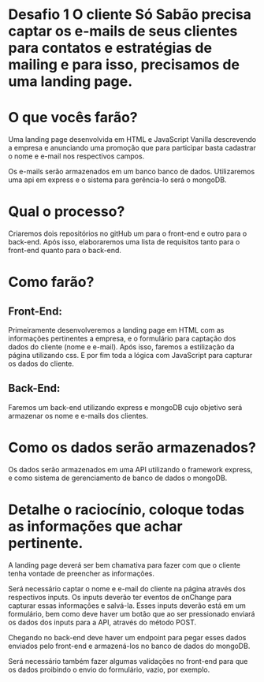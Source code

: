 # Desafio 1 O cliente Só Sabão precisa captar os e-mails de seus clientes para contatos e estratégias de mailing e para isso, precisamos de uma landing page.

# O que vocês farão? 
Uma landing page desenvolvida em HTML e JavaScript Vanilla descrevendo a empresa e anunciando uma promoção que para participar basta cadastrar o nome e e-mail nos respectivos campos.

Os e-mails serão armazenados em um banco banco de dados. Utilizaremos uma api em express e o sistema para gerência-lo será o mongoDB.

# Qual o processo?

Criaremos dois repositórios no gitHub um para o front-end e outro para o back-end. Após isso, elaboraremos uma lista de requisitos tanto para o front-end quanto para o back-end.

# Como farão?
## Front-End:

Primeiramente desenvolveremos a landing page em HTML com as informações pertinentes a empresa, e o formulário para captação dos dados do cliente (nome e e-mail). Após isso, faremos a estilização da página utilizando css. E por fim toda a lógica com JavaScript para capturar os dados do cliente.

## Back-End:

Faremos um back-end utilizando express e mongoDB cujo objetivo será armazenar os nome e e-mails dos clientes.

# Como os dados serão armazenados?
Os dados serão armazenados em uma API utilizando o framework express, e como sistema de gerenciamento de banco de dados o mongoDB.

# Detalhe o raciocínio, coloque todas as informações que achar pertinente.

A landing page deverá ser bem chamativa para fazer com que o cliente tenha vontade de preencher as informações. 

Será necessário captar o nome e e-mail do cliente na página através dos respectivos inputs. Os inputs deverão ter eventos de onChange para capturar essas informações e salvá-la. Esses inputs deverão está em um formulário, bem como deve haver um botão que ao ser pressionado enviará os dados dos inputs para a API, através do método POST.

Chegando no back-end deve haver um endpoint para pegar esses dados enviados pelo front-end e armazená-los no banco de dados do mongoDB.

Será necessário também fazer algumas validações no front-end para que os dados proibindo o envio do formulário, vazio, por exemplo.

